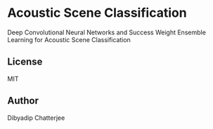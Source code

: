 # Acoustic Scene Classification
Deep Convolutional Neural Networks and Success Weight Ensemble Learning for Acoustic Scene Classification

## License
MIT

## Author
Dibyadip Chatterjee
